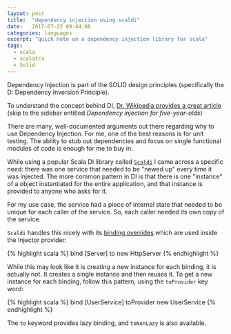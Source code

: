 ```yaml
---
layout: post
title:  "dependency injection using scaldi"
date:   2017-07-22 09:44:08
categories: languages
excerpt: "quick note on a dependency injection library for scala"
tags:
  - scala
  - scalatra
  - Solid
---
```


Dependency Injection is part of the SOLID design principles (specifically the D: Dependency Inversion Principle).

To understand the concept behind DI, [Dr. Wikipedia provides a great article](https://en.wikipedia.org/wiki/Dependency_injection) (skip to the sidebar entitled *Dependency injection for five-year-olds*)

There are many, well-documented arguments out there regarding why to use Dependency Injection.  For me, one of the best reasons is for unit testing.  The ability to stub out dependencies and focus on single functional modules of code is enough for me to buy in.

While using a popular Scala DI library called [`Scaldi`](https://github.com/scaldi/scaldi) I came across a specific need: there was one service that needed to be "newed up" every time it was injected.  The more common pattern in DI is that there is one "instance" of a object instantiated for the entire application, and that instance is provided to anyone who asks for it.  

For my use case, the service had a piece of internal state that needed to be unique for each caller of the service.  So, each caller needed its own copy of the service.

`Scaldi` handles this nicely with its [binding overrides](http://scaldi.org/learn/#binding-overrides) which are used inside the Injector provider:

{% highlight scala %}
bind [Server] to new HttpServer
{% endhighlight %}

While this may look like it is creating a new instance for each binding, it is actually not.  It creates a single instance and then reuses it.  To get a new instance for each binding, follow this pattern, using the `toProvider` key word:

{% highlight scala %}
bind [UserService] toProvider new UserService
{% endhighlight %}

The `to` keyword provides lazy binding, and `toNonLazy` is also available.
